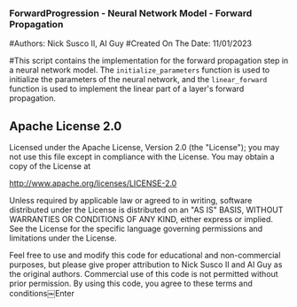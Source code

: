### ForwardProgression - Neural Network Model - Forward Propagation
#Authors: Nick Susco II, AI Guy 
#Created On The Date: 11/01/2023

#This script contains the implementation for the forward propagation step in a neural network model. The `initialize_parameters` function is used to initialize the parameters of the neural network, and the `linear_forward` function is used to implement the linear part of a layer's forward propagation.

## Apache License 2.0

Licensed under the Apache License, Version 2.0 (the "License"); you may not use this file except in compliance with the License. You may obtain a copy of the License at

http://www.apache.org/licenses/LICENSE-2.0

Unless required by applicable law or agreed to in writing, software distributed under the License is distributed on an "AS IS" BASIS, WITHOUT WARRANTIES OR CONDITIONS OF ANY KIND, either express or implied. See the License for the specific language governing permissions and limitations under the License. 

Feel free to use and modify this code for educational and non-commercial purposes, but please give proper attribution to Nick Susco II and AI Guy as the original authors. Commercial use of this code is not permitted without prior permission. By using this code, you agree to these terms and conditions￼Enter
